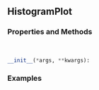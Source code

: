 ## <a id="McUtils.Plots.Plots.HistogramPlot">HistogramPlot</a>


### Properties and Methods
<a id="McUtils.Plots.Plots.HistogramPlot.__init__">&nbsp;</a>
```python
__init__(*args, **kwargs): 
```

### Examples

